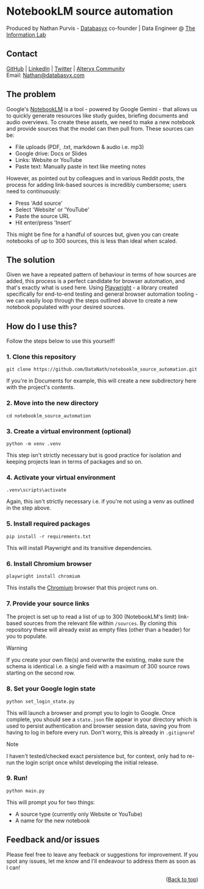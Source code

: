 <h1>NotebookLM source automation</h1>
<a id="readme-top"></a>

Produced by Nathan Purvis - [Databasyx](https://www.databasyx.com/) co-founder | Data Engineer @ [The Information Lab](https://www.theinformationlab.co.uk/)

<h2>Contact</h2>

[GitHub](https://github.com/DataNath) | [LinkedIn](https://www.linkedin.com/in/nathan-purvis/) | [Twitter](https://x.com/DataNath) | [Alteryx Community](https://community.alteryx.com/t5/user/viewprofilepage/user-id/307299)  
Email: Nathan@databasyx.com

<h2>The problem</h2>

Google's [NotebookLM](https://notebooklm.google.com/) is a tool - powered by Google Gemini - that allows us to quickly generate resources like study guides, briefing documents and audio overviews. To create these assets, we need to make a new notebook and provide sources that the model can then pull from. These sources can be:

- File uploads (PDF, .txt, markdown & audio i.e. mp3)
- Google drive: Docs or Slides
- Links: Website or YouTube
- Paste text: Manually paste in text like meeting notes

However, as pointed out by colleagues and in various Reddit posts, the process for adding link-based sources is incredibly cumbersome; users need to continuously:

- Press 'Add source'
- Select 'Website' or 'YouTube'
- Paste the source URL
- Hit enter/press 'Insert'

This might be fine for a handful of sources but, given you can create notebooks of up to 300 sources, this is less than ideal when scaled.

<h2>The solution</h2>

Given we have a repeated pattern of behaviour in terms of how sources are added, this process is a perfect candidate for browser automation, and that's exactly what is used here. Using [Playwright](https://playwright.dev/python/) - a library created specifically for end-to-end testing and general browser automation tooling - we can easily loop through the steps outlined above to create a new notebook populated with your desired sources.

<h2>How do I use this?</h2>

Follow the steps below to use this yourself!

<h3>1. Clone this repository</h3>

```
git clone https://github.com/DataNath/notebooklm_source_automation.git
```

If you're in Documents for example, this will create a new subdirectory here with the project's contents.

<h3>2. Move into the new directory</h3>

```
cd notebooklm_source_automation
```

<h3>3. Create a virtual environment (optional)</h3>

```
python -m venv .venv
```

This step isn't strictly necessary but is good practice for isolation and keeping projects lean in terms of packages and so on.

<h3>4. Activate your virtual environment</h3>

```
.venv\scripts\activate
```

Again, this isn't strictly necessary i.e. if you're not using a venv as outlined in the step above.

<h3>5. Install required packages</h3>

```
pip install -r requirements.txt
```

This will install Playwright and its transitive dependencies.

<h3>6. Install Chromium browser</h3>

```
playwright install chromium
```

This installs the [Chromium](https://www.chromium.org/Home/) browser that this project runs on.

<h3>7. Provide your source links</h3>

The project is set up to read a list of up to 300 (NotebookLM's limit) link-based sources from the relevant file within `/sources`. By cloning this repository these will already exist as empty files (other than a header) for you to populate.

>[!WARNING]
>If you create your own file(s) and overwrite the existing, make sure the schema is identical i.e. a single field with a maximum of 300 source rows starting on the second row.

<h3>8. Set your Google login state</h3>

```
python set_login_state.py
```

This will launch a browser and prompt you to login to Google. Once complete, you should see a `state.json` file appear in your directory which is used to persist authentication and browser session data, saving you from having to log in before every run. Don't worry, this is already in `.gitignore`!

>[!NOTE]
>I haven't tested/checked exact persistence but, for context, only had to re-run the login script once whilst developing the initial release.

<h3>9. Run!</h3>

```
python main.py
```

This will prompt you for two things:

- A source type (currently only Website or YouTube)
- A name for the new notebook

<h2>Feedback and/or issues</h2>

Please feel free to leave any feeback or suggestions for improvement. If you spot any issues, let me know and I'll endeavour to address them as soon as I can!

<p align="right">(<a href="#readme-top">Back to top</a>)</p>